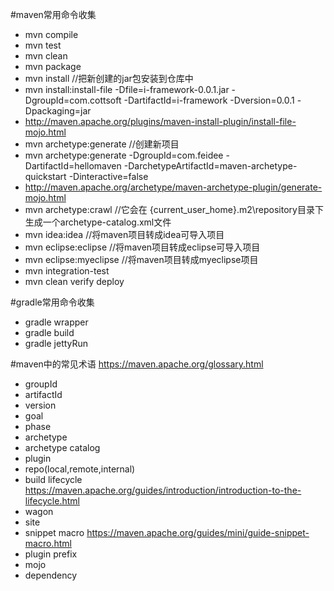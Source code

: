 #maven常用命令收集
- mvn compile
- mvn test
- mvn clean
- mvn package
- mvn install //把新创建的jar包安装到仓库中 
- mvn install:install-file -Dfile=i-framework-0.0.1.jar -DgroupId=com.cottsoft -DartifactId=i-framework -Dversion=0.0.1 -Dpackaging=jar
- http://maven.apache.org/plugins/maven-install-plugin/install-file-mojo.html
- mvn archetype:generate //创建新项目
- mvn archetype:generate -DgroupId=com.feidee -DartifactId=hellomaven -DarchetypeArtifactId=maven-archetype-quickstart -Dinteractive=false
- http://maven.apache.org/archetype/maven-archetype-plugin/generate-mojo.html
- mvn archetype:crawl //它会在 {current_user_home}\.m2\repository目录下生成一个archetype-catalog.xml文件
- mvn idea:idea //将maven项目转成idea可导入项目
- mvn eclipse:eclipse //将maven项目转成eclipse可导入项目
- mvn eclipse:myeclipse //将maven项目转成myeclipse项目
- mvn integration-test
- mvn clean verify deploy

#gradle常用命令收集
- gradle wrapper
- gradle build
- gradle jettyRun


#maven中的常见术语
https://maven.apache.org/glossary.html
- groupId
- artifactId
- version
- goal
- phase
- archetype
- archetype catalog
- plugin
- repo(local,remote,internal)
- build lifecycle https://maven.apache.org/guides/introduction/introduction-to-the-lifecycle.html
- wagon
- site
- snippet macro https://maven.apache.org/guides/mini/guide-snippet-macro.html
- plugin prefix
- mojo
- dependency
